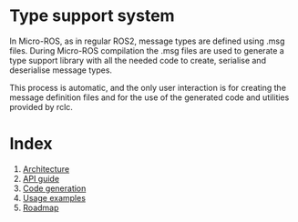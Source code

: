﻿# Type support system

In Micro-ROS, as in regular ROS2, message types are defined using .msg files.
During Micro-ROS compilation the .msg files are used to generate a type support library with all the needed code to create, serialise and deserialise message types.

This process is automatic, and the only user interaction is for creating the message definition files and for the use of the generated code and utilities provided by rclc.

# Index

1. [Architecture](Architecture.md)
1. [API guide](API_guide.md)
1. [Code generation](Code_generation.md)
1. [Usage examples](Usage_examples.md)
1. [Roadmap](Roadmap.md)
